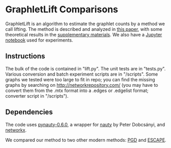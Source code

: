 # GraphletLift Comparisons
GraphletLift is an algorithm to estimate the graphlet counts by a method we call lifting. The method is described and analyzed in [this paper](pdf/graphlet_lift.pdf), with some theoretical results in the [supplementary materials](pdf/graphlet_lift_supp.pdf). We also have a [Jupyter notebook](Lift.ipynb) used for experiments.

## Instructions

The bulk of the code is contained in "lift.py". The unit tests are in "tests.py". Various conversion and batch experiment scripts are in "/scripts". Some graphs we tested were too large to fit in repo; you can find the missing graphs by searching on http://networkrepository.com/ (you may have to convert them from the .mtx format into a .edges or .edgelist format; converter script in "/scripts"). 

## Dependencies

The code uses [pynauty-0.6.0](https://web.cs.dal.ca/~peter/software/pynauty/html/), a wrapper for [nauty](http://pallini.di.uniroma1.it/) by Peter Dobcsányi, and [networkx](https://networkx.github.io/). 

We compared our method to two other modern methods: [PGD](https://github.com/nkahmed/pgd#input-file-format) and [ESCAPE](https://bitbucket.org/seshadhri/escape).
